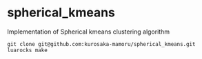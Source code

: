 # spherical_kmeans

Implementation of Spherical kmeans clustering algorithm

```
git clone git@github.com:kurosaka-mamoru/spherical_kmeans.git
luarocks make
```

